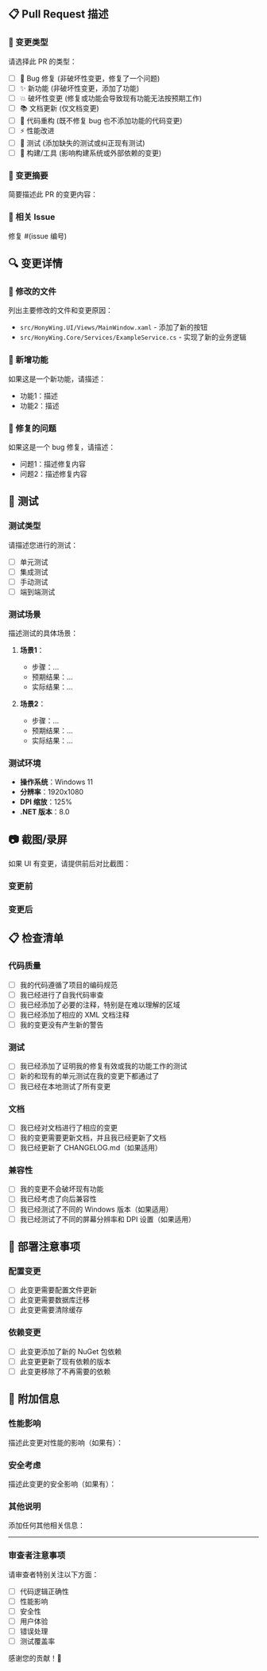 ## 📋 Pull Request 描述

### 🎯 变更类型
请选择此 PR 的类型：

- [ ] 🐛 Bug 修复 (非破坏性变更，修复了一个问题)
- [ ] ✨ 新功能 (非破坏性变更，添加了功能)
- [ ] 💥 破坏性变更 (修复或功能会导致现有功能无法按预期工作)
- [ ] 📚 文档更新 (仅文档变更)
- [ ] 🎨 代码重构 (既不修复 bug 也不添加功能的代码变更)
- [ ] ⚡ 性能改进
- [ ] 🧪 测试 (添加缺失的测试或纠正现有测试)
- [ ] 🔧 构建/工具 (影响构建系统或外部依赖的变更)

### 📝 变更摘要
简要描述此 PR 的变更内容：

### 🔗 相关 Issue
修复 #(issue 编号)

## 🔍 变更详情

### 📁 修改的文件
列出主要修改的文件和变更原因：

- `src/HonyWing.UI/Views/MainWindow.xaml` - 添加了新的按钮
- `src/HonyWing.Core/Services/ExampleService.cs` - 实现了新的业务逻辑

### 🚀 新增功能
如果这是一个新功能，请描述：

- 功能1：描述
- 功能2：描述

### 🐛 修复的问题
如果这是一个 bug 修复，请描述：

- 问题1：描述修复内容
- 问题2：描述修复内容

## 🧪 测试

### 测试类型
请描述您进行的测试：

- [ ] 单元测试
- [ ] 集成测试
- [ ] 手动测试
- [ ] 端到端测试

### 测试场景
描述测试的具体场景：

1. **场景1**：
   - 步骤：...
   - 预期结果：...
   - 实际结果：...

2. **场景2**：
   - 步骤：...
   - 预期结果：...
   - 实际结果：...

### 测试环境
- **操作系统**：Windows 11
- **分辨率**：1920x1080
- **DPI 缩放**：125%
- **.NET 版本**：8.0

## 📷 截图/录屏

如果 UI 有变更，请提供前后对比截图：

### 变更前
<!-- 拖拽截图到这里 -->

### 变更后
<!-- 拖拽截图到这里 -->

## 📋 检查清单

### 代码质量
- [ ] 我的代码遵循了项目的编码规范
- [ ] 我已经进行了自我代码审查
- [ ] 我已经添加了必要的注释，特别是在难以理解的区域
- [ ] 我已经添加了相应的 XML 文档注释
- [ ] 我的变更没有产生新的警告

### 测试
- [ ] 我已经添加了证明我的修复有效或我的功能工作的测试
- [ ] 新的和现有的单元测试在我的变更下都通过了
- [ ] 我已经在本地测试了所有变更

### 文档
- [ ] 我已经对文档进行了相应的变更
- [ ] 我的变更需要更新文档，并且我已经更新了文档
- [ ] 我已经更新了 CHANGELOG.md（如果适用）

### 兼容性
- [ ] 我的变更不会破坏现有功能
- [ ] 我已经考虑了向后兼容性
- [ ] 我已经测试了不同的 Windows 版本（如果适用）
- [ ] 我已经测试了不同的屏幕分辨率和 DPI 设置（如果适用）

## 🔄 部署注意事项

### 配置变更
- [ ] 此变更需要配置文件更新
- [ ] 此变更需要数据库迁移
- [ ] 此变更需要清除缓存

### 依赖变更
- [ ] 此变更添加了新的 NuGet 包依赖
- [ ] 此变更更新了现有依赖的版本
- [ ] 此变更移除了不再需要的依赖

## 📝 附加信息

### 性能影响
描述此变更对性能的影响（如果有）：

### 安全考虑
描述此变更的安全影响（如果有）：

### 其他说明
添加任何其他相关信息：

---

### 审查者注意事项

请审查者特别关注以下方面：
- [ ] 代码逻辑正确性
- [ ] 性能影响
- [ ] 安全性
- [ ] 用户体验
- [ ] 错误处理
- [ ] 测试覆盖率

感谢您的贡献！🎉